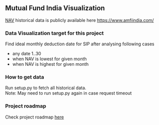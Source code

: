 ## Mutual Fund India Visualization 
[NAV](https://en.wikipedia.org/wiki/Net_asset_valueg) historical data is publicly available here https://www.amfiindia.com/

### Data Visualization target for this project
Find ideal monthly deduction date for SIP after analysing following cases
- any date 1..30 
- when NAV is lowest for given month 
- when NAV is highest for given month

### How to get data 
Run setup.py to fetch all historical data.<br>
Note: May need to run setup.py again in case request timeout

### Project roadmap
Check project roadmap [here](https://github.com/kaiwalyakhasnis/india-mf-visualization/projects/1) <br>



